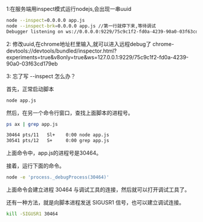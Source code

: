 1:在服务端用inspect模式运行nodejs,会出现一串uuid

```sh
node --inspect=0.0.0.0 app.js
node --inspect-brk=0.0.0.0 app.js //第一行就停下来,等待调试
Debugger listening on ws://0.0.0.0:9229/75c9c1f2-fd0a-4239-90a0-03f63cd179eb
```

2: 修改uuid,在chrome地址栏里输入,就可以进入远程debug了
chrome-devtools://devtools/bundled/inspector.html?experiments=true&v8only=true&ws=127.0.0.1:9229/75c9c1f2-fd0a-4239-90a0-03f63cd179eb

3: 忘了写 --inspect 怎么办？

首先，正常启动脚本
```sh
node app.js
```
然后，在另一个命令行窗口，查找上面脚本的进程号。

```sh
ps ax | grep app.js 

30464 pts/11   Sl+    0:00 node app.js
30541 pts/12   S+     0:00 grep app.js
```
上面命令中，app.js的进程号是30464。

接着，运行下面的命令。
```sh
node -e 'process._debugProcess(30464)'
```
上面命令会建立进程 30464 与调试工具的连接，然后就可以打开调试工具了。

还有一种方法，就是向脚本进程发送 SIGUSR1 信号，也可以建立调试连接。
```sh
kill -SIGUSR1 30464
```



